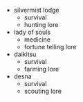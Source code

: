 - silvermist lodge
    - survival
    - hunting lore
- lady of souls
    - medicine
    - fortune telling lore
- daikitsu
    - survival
    - farming lore
- desna
    - survival
    - scouting lore